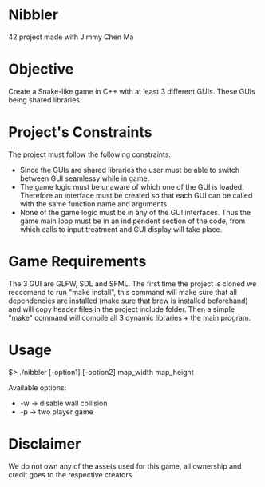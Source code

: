 # Nibbler
42 project made with Jimmy Chen Ma

# Objective
Create a Snake-like game in C++ with at least 3 different GUIs. These GUIs being shared libraries.

# Project's Constraints
The project must follow the following constraints:
- Since the GUIs are shared libraries the user must be able to switch between GUI seamlessy while in game.
- The game logic must be unaware of which one of the GUI is loaded. Therefore an interface must be created so that each GUI can be called with the same function name and arguments.
- None of the game logic must be in any of the GUI interfaces. Thus the game main loop must be in an indipendent section of the code, from which calls to input treatment and GUI display will take place.

# Game Requirements
The 3 GUI are GLFW, SDL and SFML. The first time the project is cloned we reccomend to run "make install", this command will make sure that all dependencies are installed (make sure that brew is installed beforehand) and will copy header files in the project include folder.
Then a simple "make" command will compile all 3 dynamic libraries + the main program.

# Usage
$> ./nibbler [-option1] [-option2] map_width map_height

Available options:
- -w  ->  disable wall collision
- -p  ->  two player game

# Disclaimer
We do not own any of the assets used for this game, all ownership and credit goes to the respective creators. 
